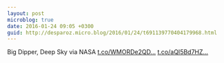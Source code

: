 ```yaml
---
layout: post
microblog: true
date: 2016-01-24 09:05 +0300
guid: http://desparoz.micro.blog/2016/01/24/t691139770404179968.html
---
```

Big Dipper, Deep Sky via NASA [t.co/WMORDe2QD...](https://t.co/WMORDe2QD6) [t.co/aQI5Bd7HZ...](https://t.co/aQI5Bd7HZp)
